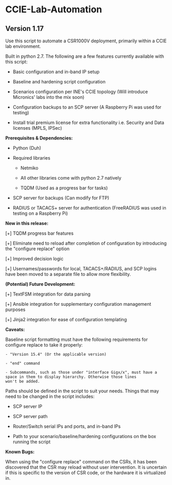 # CCIE-Lab-Automation
## Version 1.17

Use this script to automate a CSR1000V deployment, primarily within a CCIE lab environment.

Built in python 2.7. The following are a few features currently available with this script:

- Basic configuration and in-band IP setup
   
- Baseline and hardening script configuration

- Scenarios configuration per INE's CCIE topology (Will introduce Micronics' labs into the mix soon)

- Configuration backups to an SCP server (A Raspberry Pi was used for testing)

- Install trial premium license for extra functionality i.e. Security and Data licenses (MPLS, IPSec)

**Prerequisites & Dependencies:**

* Python (Duh)

* Required libraries

  + Netmiko
	  
  + All other libraries come with python 2.7 natively
	   
  + TQDM (Used as a progress bar for tasks)

* SCP server for backups (Can modify for FTP)

* RADIUS or TACACS+ server for authentication (FreeRADIUS was used in testing on a Raspberry Pi)

**New in this release:**

[+] TQDM progress bar features
	
[+] Eliminate need to reload after completion of configuration by introducing the "configure replace" option
	
[+] Improved decision logic
	
[+] Usernames/passwords for local, TACACS+/RADIUS, and SCP logins have been moved to a separate file to allow more flexibility.

**(Potential) Future Development:**

[+] TextFSM integration for data parsing

[+] Ansible integration for supplementary configuration management purposes

[+] Jinja2 integration for ease of configuration templating
	
**Caveats:**

Baseline script formatting must have the following requirements for configure replace to take it properly:
	
	- "Version 15.4" (Or the applicable version)
	
	- "end" command
	
	- Subcommands, such as those under "interface Gigx/x", must have a space in them to display hierarchy. Otherwise those lines
	won't be added.

Paths should be defined in the script to suit your needs. Things that may need to be changed in the script includes:
	
- SCP server IP
	
- SCP server path
	
- Router/Switch serial IPs and ports, and in-band IPs
	
- Path to your scenario/baseline/hardening configurations on the box running the script

**Known Bugs:**

When using the "configure replace" command on the CSRs, it has been discovered that the CSR may reload without user intervention. It is uncertain if this is specific to the version of CSR code, or the hardware it is virtualized in.